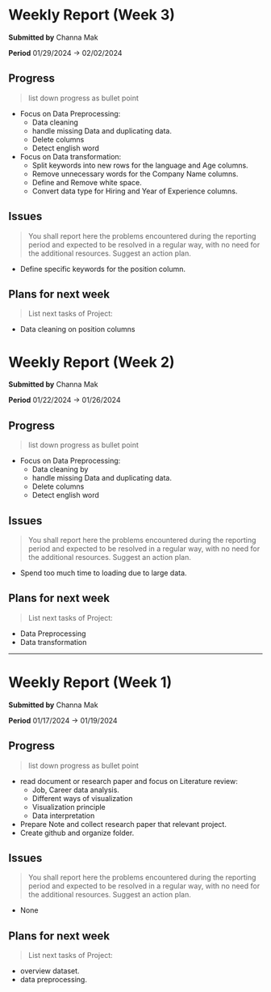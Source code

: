 Weekly Report (Week 3)
=============

**Submitted by** Channa Mak

**Period** 01/29/2024 → 02/02/2024

Progress
-------

> list down progress as bullet point
- Focus on Data Preprocessing:
    - Data cleaning
    - handle missing Data and duplicating data.
    - Delete columns
    - Detect english word
- Focus on Data transformation:
    - Split keywords into new rows for the language and Age columns.
    - Remove unnecessary words for the Company Name columns.
    - Define and Remove white space.
    - Convert data type for Hiring and Year of Experience columns.

Issues
-------

> You shall report here the problems encountered during the reporting period and expected to be resolved in a regular way, with no need for the additional resources. Suggest an action plan.

- Define specific keywords for the position column.

Plans for next week
--------------------

> List next tasks of Project:
- Data cleaning on position columns



Weekly Report (Week 2)
=============

**Submitted by** Channa Mak

**Period** 01/22/2024 → 01/26/2024

Progress
-------

> list down progress as bullet point
- Focus on Data Preprocessing:
    - Data cleaning by
    - handle missing Data and duplicating data.
    - Delete columns
    - Detect english word

Issues
-------

> You shall report here the problems encountered during the reporting period and expected to be resolved in a regular way, with no need for the additional resources. Suggest an action plan.

- Spend too much time to loading due to large data.

Plans for next week
--------------------

> List next tasks of Project:
- Data Preprocessing
- Data transformation



-------------------

Weekly Report (Week 1)
=============

**Submitted by** Channa Mak

**Period** 01/17/2024 → 01/19/2024

Progress
-------

> list down progress as bullet point
- read document or research paper and focus on Literature review:
    - Job, Career data analysis.
    - Different ways of visualization
    - Visualization principle
    - Data interpretation
- Prepare Note and collect research paper that relevant project.
- Create github and organize folder.

Issues
------

> You shall report here the problems encountered during the reporting period and expected to be resolved in a regular way, with no need for the additional resources. Suggest an action plan.
- None

Plans for next week
-------------------

> List next tasks of Project:

- overview dataset.
- data preprocessing.



